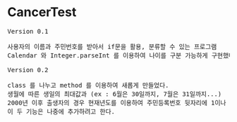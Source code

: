 # CancerTest
<pre>Version 0.1<br>
사용자의 이름과 주민번호를 받아서 if문을 활용, 분류할 수 있는 프로그램
Calendar 와 Integer.parseInt 를 이용하여 나이를 구분 가능하게 구현했다.
<br>Version 0.2<br>
class 를 나누고 method 를 이용하여 새롭게 만들었다.
생월에 따른 생일의 최대값과 (ex : 6월은 30일까지, 7월은 31일까지...)
2000년 이후 출생자의 경우 현재년도를 이용하여 주민등록번호 뒷자리에 1이나 2를 쓰지 못하게 제한을 두어야 하는데 (반대의 경우도),
이 두 기능은 나중에 추가하려고 한다.
</pre>
